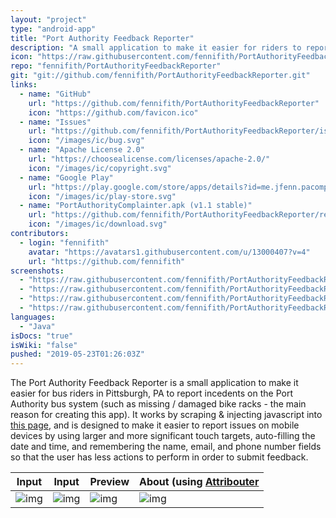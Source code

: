 ```yaml
---
layout: "project"
type: "android-app"
title: "Port Authority Feedback Reporter"
description: "A small application to make it easier for riders to report issues to the Pittsburgh Port Authority bus system."
icon: "https://raw.githubusercontent.com/fennifith/PortAuthorityFeedbackReporter/master/app/src/main/ic_launcher-web.png"
repo: "fennifith/PortAuthorityFeedbackReporter"
git: "git://github.com/fennifith/PortAuthorityFeedbackReporter.git"
links: 
  - name: "GitHub"
    url: "https://github.com/fennifith/PortAuthorityFeedbackReporter"
    icon: "https://github.com/favicon.ico"
  - name: "Issues"
    url: "https://github.com/fennifith/PortAuthorityFeedbackReporter/issues"
    icon: "/images/ic/bug.svg"
  - name: "Apache License 2.0"
    url: "https://choosealicense.com/licenses/apache-2.0/"
    icon: "/images/ic/copyright.svg"
  - name: "Google Play"
    url: "https://play.google.com/store/apps/details?id=me.jfenn.pacomplaints"
    icon: "/images/ic/play-store.svg"
  - name: "PortAuthorityComplainter.apk (v1.1 stable)"
    url: "https://github.com/fennifith/PortAuthorityFeedbackReporter/releases/download/v1.1/PortAuthorityComplainter.apk"
    icon: "/images/ic/download.svg"
contributors: 
  - login: "fennifith"
    avatar: "https://avatars1.githubusercontent.com/u/13000407?v=4"
    url: "https://github.com/fennifith"
screenshots: 
  - "https://raw.githubusercontent.com/fennifith/PortAuthorityFeedbackReporter/master/.github/images/input-1.png"
  - "https://raw.githubusercontent.com/fennifith/PortAuthorityFeedbackReporter/master/.github/images/input-2.png"
  - "https://raw.githubusercontent.com/fennifith/PortAuthorityFeedbackReporter/master/.github/images/preview.png"
  - "https://raw.githubusercontent.com/fennifith/PortAuthorityFeedbackReporter/master/.github/images/about.png"
languages: 
  - "Java"
isDocs: "true"
isWiki: "false"
pushed: "2019-05-23T01:26:03Z"
---
```


The Port Authority Feedback Reporter is a small application to make it easier for bus riders in Pittsburgh, PA to report incedents on the Port Authority bus system (such as missing / damaged bike racks - the main reason for creating this app). It works by scraping & injecting javascript into [this page](http://www.portauthority.org/paac/apps/webcomments/pgcomment.asp?t=con), and is designed to make it easier to report issues on mobile devices by using larger and more significant touch targets, auto-filling the date and time, and remembering the name, email, and phone number fields so that the user has less actions to perform in order to submit feedback.

|Input|Input|Preview|About (using [Attribouter](https://jfenn.me/about/?Attribouter)|
|-----|-----|-----|-----|
|![img](https://github.com/fennifith/PortAuthorityFeedbackReporter/blob/master/./.github/images/input-1.png?raw=true)|![img](https://github.com/fennifith/PortAuthorityFeedbackReporter/blob/master/./.github/images/input-2.png?raw=true)|![img](https://github.com/fennifith/PortAuthorityFeedbackReporter/blob/master/./.github/images/preview.png?raw=true)|![img](https://github.com/fennifith/PortAuthorityFeedbackReporter/blob/master/./.github/images/about.png?raw=true)|
